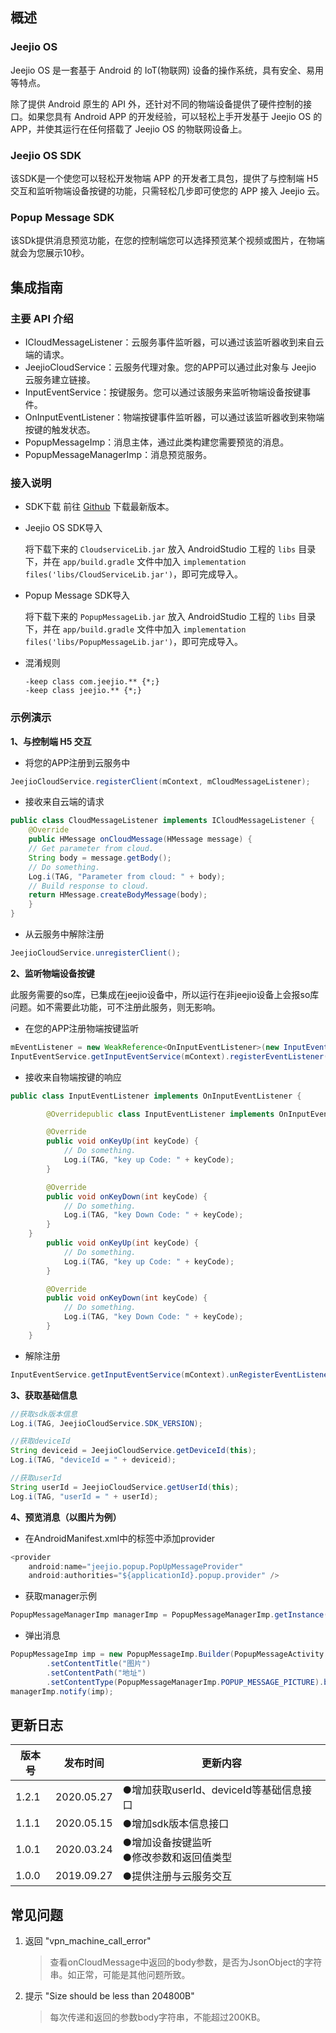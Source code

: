 ## 概述

### Jeejio OS

Jeejio OS 是一套基于 Android 的 IoT(物联网) 设备的操作系统，具有安全、易用等特点。

除了提供 Android 原生的 API 外，还针对不同的物端设备提供了硬件控制的接口。如果您具有 Android APP 的开发经验，可以轻松上手开发基于 Jeejio OS 的 APP，并使其运行在任何搭载了 Jeejio OS 的物联网设备上。

### Jeejio OS SDK

该SDK是一个使您可以轻松开发物端 APP 的开发者工具包，提供了与控制端 H5 交互和监听物端设备按键的功能，只需轻松几步即可使您的 APP 接入 Jeejio 云。

### Popup Message SDK

该SDk提供消息预览功能，在您的控制端您可以选择预览某个视频或图片，在物端就会为您展示10秒。

## 集成指南

### 主要 API 介绍

- ICloudMessageListener：云服务事件监听器，可以通过该监听器收到来自云端的请求。
- JeejioCloudService：云服务代理对象。您的APP可以通过此对象与 Jeejio 云服务建立链接。
- InputEventService：按键服务。您可以通过该服务来监听物端设备按键事件。
- OnInputEventListener：物端按键事件监听器，可以通过该监听器收到来物端按键的触发状态。
- PopupMessageImp：消息主体，通过此类构建您需要预览的消息。
- PopupMessageManagerImp：消息预览服务。

### 接入说明

- SDK下载
   前往 [Github](https://github.com/jeejio/Jeejio-OS-SDK/tags) 下载最新版本。

- Jeejio OS SDK导入

  将下载下来的 `CloudserviceLib.jar` 放入 AndroidStudio 工程的 `libs` 目录下，并在 `app/build.gradle` 文件中加入 `implementation files('libs/CloudServiceLib.jar')`，即可完成导入。

- Popup Message SDK导入

  将下载下来的 `PopupMessageLib.jar` 放入 AndroidStudio 工程的 `libs` 目录下，并在 `app/build.gradle` 文件中加入 `implementation files('libs/PopupMessageLib.jar')`，即可完成导入。

- 混淆规则

  ```properties
  -keep class com.jeejio.** {*;}
  -keep class jeejio.** {*;}
  ```

### 示例演示

**1、与控制端 H5 交互**

- 将您的APP注册到云服务中

```java
JeejioCloudService.registerClient(mContext, mCloudMessageListener);
```

- 接收来自云端的请求

```java
public class CloudMessageListener implements ICloudMessageListener {
    @Override
    public HMessage onCloudMessage(HMessage message) {
    // Get parameter from cloud.
    String body = message.getBody();
    // Do something.
    Log.i(TAG, "Parameter from cloud: " + body);
    // Build response to cloud.
    return HMessage.createBodyMessage(body);
    }
}
```

- 从云服务中解除注册

```java
JeejioCloudService.unregisterClient();
```

**2、监听物端设备按键**

​	此服务需要的so库，已集成在jeejio设备中，所以运行在非jeejio设备上会报so库问题。如不需要此功能，可不注册此服务，则无影响。

- 在您的APP注册物端按键监听

```java
mEventListener = new WeakReference<OnInputEventListener>(new InputEventListener());
InputEventService.getInputEventService(mContext).registerEventListener(mEventListener);
```

- 接收来自物端按键的响应

```java
public class InputEventListener implements OnInputEventListener {

        @Overridepublic class InputEventListener implements OnInputEventListener {

        @Override
        public void onKeyUp(int keyCode) {
            // Do something.
            Log.i(TAG, "key up Code: " + keyCode);
        }

        @Override
        public void onKeyDown(int keyCode) {
            // Do something.
            Log.i(TAG, "key Down Code: " + keyCode);
        }
    }
        public void onKeyUp(int keyCode) {
            // Do something.
            Log.i(TAG, "key up Code: " + keyCode);
        }

        @Override
        public void onKeyDown(int keyCode) {
            // Do something.
            Log.i(TAG, "key Down Code: " + keyCode);
        }
    }
```

- 解除注册

```java
InputEventService.getInputEventService(mContext).unRegisterEventListener(mEventListener);
```

**3、获取基础信息**

```java
//获取sdk版本信息
Log.i(TAG, JeejioCloudService.SDK_VERSION);

//获取deviceId
String deviceid = JeejioCloudService.getDeviceId(this);
Log.i(TAG, "deviceId = " + deviceid);

//获取userId
String userId = JeejioCloudService.getUserId(this);
Log.i(TAG, "userId = " + userId);
```

**4、预览消息（以图片为例）**

- 在AndroidManifest.xml中的<application/>标签中添加provider

```java
<provider
    android:name="jeejio.popup.PopUpMessageProvider"
    android:authorities="${applicationId}.popup.provider" />
```

- 获取manager示例

```java
PopupMessageManagerImp managerImp = PopupMessageManagerImp.getInstance(getApplicationContext());
```

- 弹出消息

```java
PopupMessageImp imp = new PopupMessageImp.Builder(PopupMessageActivity.this)
        .setContentTitle("图片")
        .setContentPath("地址")
        .setContentType(PopupMessageManagerImp.POPUP_MESSAGE_PICTURE).build();
managerImp.notify(imp);
```

## 更新日志

| 版本号 | 发布时间   | 更新内容                                   |
| ------ | ---------- | ------------------------------------------ |
| 1.2.1  | 2020.05.27 | ●增加获取userId、deviceId等基础信息接口    |
| 1.1.1  | 2020.05.15 | ●增加sdk版本信息接口                       |
| 1.0.1  | 2020.03.24 | ●增加设备按键监听<br>●修改参数和返回值类型 |
| 1.0.0  | 2019.09.27 | ●提供注册与云服务交互                      |



## 常见问题

1. 返回 "vpn_machine_call_error"

   > 查看onCloudMessage中返回的body参数，是否为JsonObject的字符串。如正常，可能是其他问题所致。

2. 提示 "Size should be less than 204800B"

   > 每次传递和返回的参数body字符串，不能超过200KB。
